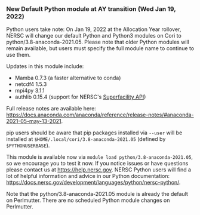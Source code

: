 ### New Default Python module at AY transition (Wed Jan 19, 2022)

Python users take note: On Jan 19, 2022 at the Allocation Year rollover, NERSC 
will change our default Python and Python3 modules on Cori to 
python/3.8-anaconda-2021.05. Please note that older Python modules will remain 
available, but users must specify the full module name to continue to use them.

Updates in this module include:
- Mamba 0.7.3 (a faster alternative to conda)
- netcdf4 1.5.3
- mpi4py 3.1.1
- authlib 0.15.4 (support for NERSC's [Superfacility API](https://docs-dev.nersc.gov/sfapi/))

Full release notes are available here: <https://docs.anaconda.com/anaconda/reference/release-notes/#anaconda-2021-05-may-13-2021>.

pip users should be aware that pip packages installed via `--user` will be 
installed at `$HOME/.local/cori/3.8-anaconda-2021.05` (defined by 
`$PYTHONUSERBASE`).

This module is available now via `module load python/3.8-anaconda-2021.05`, so 
we encourage you to test it now. If you notice issues or have questions please 
contact us at <https://help.nersc.gov>. NERSC Python users will find a lot of 
helpful information and advice in our Python documentation: <https://docs.nersc.gov/development/languages/python/nersc-python/>. 

Note that the python/3.8-anaconda-2021.05 module is already the default on
Perlmutter. There are no scheduled Python module changes on Perlmutter. 

